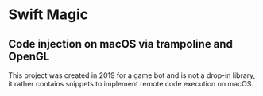 # Swift Magic

## Code injection on macOS via trampoline and OpenGL

This project was created in 2019 for a game bot and is not a drop-in library, it rather contains snippets to implement remote code execution on macOS.
